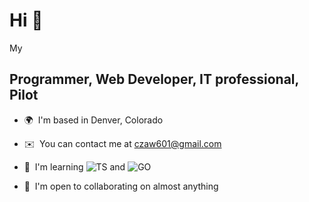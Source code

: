 # Hi 👋
My

Programmer, Web Developer, IT professional, Pilot
-------------------------------------------------

* 🌍  I'm based in Denver, Colorado

* ✉️  You can contact me at [czaw601@gmail.com](mailto:czaw601@gmail.com)

* 🧠  I'm learning ![TS](https://img.shields.io/badge/TypeScript-007ACC?style=for-the-badge&logo=typescript&logoColor=white) and ![GO](https://img.shields.io/badge/Go-00ADD8?style=for-the-badge&logo=go&logoColor=white)

* 🤝  I'm open to collaborating on almost anything
